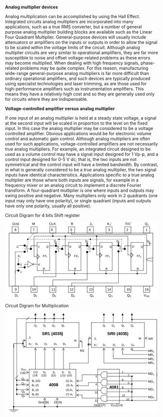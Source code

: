 **Analog multiplier devices**

Analog multiplication can be accomplished by using the Hall Effect. Integrated circuits analog multipliers are incorporated into many applications, such as a true RMS converter, but a number of general purpose analog multiplier building blocks are available such as the Linear Four Quadrant Multiplier. General-purpose devices will usually include attenuators or amplifiers on the inputs or outputs in order to allow the signal to be scaled within the voltage limits of the circuit. Although analog multiplier circuits are very similar to operational amplifiers, they are far more susceptible to noise and offset voltage-related problems as these errors may become multiplied. When dealing with high frequency signals, phase-related problems may be quite complex. For this reason, manufacturing wide-range general-purpose analog multipliers is far more difficult than ordinary operational amplifiers, and such devices are typically produced using specialist technologies and laser trimming, as are those used for high-performance amplifiers such as instrumentation amplifiers. This means they have a relatively high cost and so they are generally used only for circuits where they are indispensable.


**Voltage-controlled amplifier versus analog multiplier**

If one input of an analog multiplier is held at a steady state voltage, a signal at the second input will be scaled in proportion to the level on the fixed input. In this case the analog multiplier may be considered to be a voltage controlled amplifier. Obvious applications would be for electronic volume control and automatic gain control. Although analog multipliers are often used for such applications, voltage-controlled amplifiers are not necessarily true analog multipliers. For example, an integrated circuit designed to be used as a volume control may have a signal input designed for 1 Vp-p, and a control input designed for 0-5 V dc; that is, the two inputs are not symmetrical and the control input will have a limited bandwidth. By contrast, in what is generally considered to be a true analog multiplier, the two signal inputs have identical characteristics. Applications specific to a true analog multiplier are those where both inputs are signals, for example in a frequency mixer or an analog circuit to implement a discrete Fourier transform. A four-quadrant multiplier is one where inputs and outputs may swing positive and negative. Many multipliers only work in 2 quadrants (one input may only have one polarity), or single quadrant (inputs and outputs have only one polarity, usually all positive).

Circuit Digram for 4 bits Shift register 

<img src="images/multi1.png">


Circuit Digram for Multiplication

<img src="images/multi2.png">
